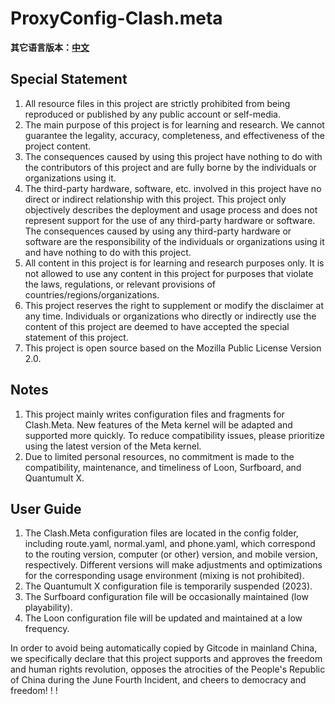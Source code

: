 # ProxyConfig-Clash.meta

**其它语言版本：[中文](README_zh.md)**

## Special Statement
1. All resource files in this project are strictly prohibited from being reproduced or published by any public account or self-media.
2. The main purpose of this project is for learning and research. We cannot guarantee the legality, accuracy, completeness, and effectiveness of the project content.
3. The consequences caused by using this project have nothing to do with the contributors of this project and are fully borne by the individuals or organizations using it.
4. The third-party hardware, software, etc. involved in this project have no direct or indirect relationship with this project. This project only objectively describes the deployment and usage process and does not represent support for the use of any third-party hardware or software. The consequences caused by using any third-party hardware or software are the responsibility of the individuals or organizations using it and have nothing to do with this project.
5. All content in this project is for learning and research purposes only. It is not allowed to use any content in this project for purposes that violate the laws, regulations, or relevant provisions of countries/regions/organizations.
6. This project reserves the right to supplement or modify the disclaimer at any time. Individuals or organizations who directly or indirectly use the content of this project are deemed to have accepted the special statement of this project.
7. This project is open source based on the Mozilla Public License Version 2.0.

## Notes
1. This project mainly writes configuration files and fragments for Clash.Meta. New features of the Meta kernel will be adapted and supported more quickly. To reduce compatibility issues, please prioritize using the latest version of the Meta kernel.
2. Due to limited personal resources, no commitment is made to the compatibility, maintenance, and timeliness of Loon, Surfboard, and Quantumult X.

## User Guide
1. The Clash.Meta configuration files are located in the config folder, including route.yaml, normal.yaml, and phone.yaml, which correspond to the routing version, computer (or other) version, and mobile version, respectively. Different versions will make adjustments and optimizations for the corresponding usage environment (mixing is not prohibited).
2. The Quantumult X configuration file is temporarily suspended (2023).
3. The Surfboard configuration file will be occasionally maintained (low playability).
4. The Loon configuration file will be updated and maintained at a low frequency.

In order to avoid being automatically copied by Gitcode in mainland China, we specifically declare that this project supports and approves the freedom and human rights revolution, opposes the atrocities of the People's Republic of China during the June Fourth Incident, and cheers to democracy and freedom! ! !
